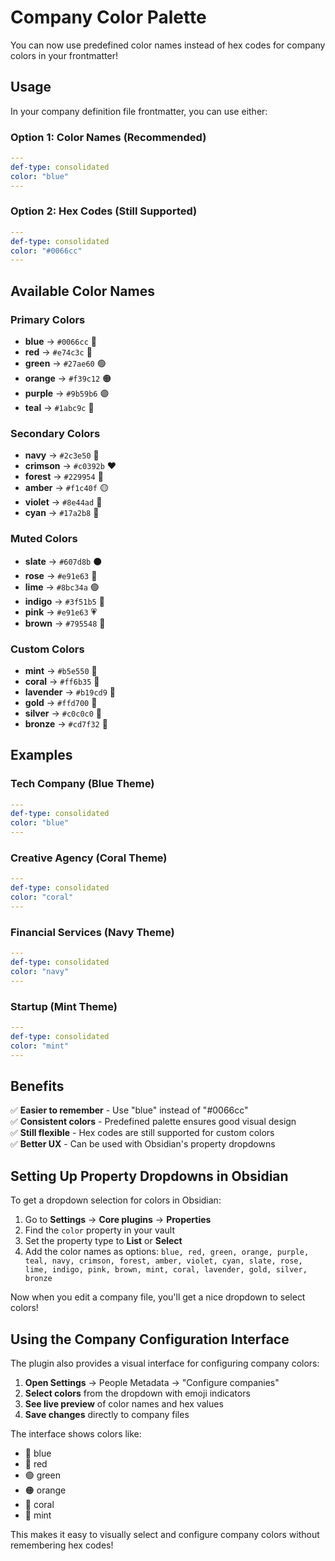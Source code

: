 # Company Color Palette

You can now use predefined color names instead of hex codes for company colors in your frontmatter!

## Usage

In your company definition file frontmatter, you can use either:

### Option 1: Color Names (Recommended)
```yaml
---
def-type: consolidated
color: "blue"
---
```

### Option 2: Hex Codes (Still Supported)
```yaml
---
def-type: consolidated
color: "#0066cc"
---
```

## Available Color Names

### Primary Colors
- **blue** → `#0066cc` 🔵
- **red** → `#e74c3c` 🔴
- **green** → `#27ae60` 🟢
- **orange** → `#f39c12` 🟠
- **purple** → `#9b59b6` 🟣
- **teal** → `#1abc9c` 🔷

### Secondary Colors
- **navy** → `#2c3e50` 🔹
- **crimson** → `#c0392b` ❤️
- **forest** → `#229954` 🌲
- **amber** → `#f1c40f` 🟡
- **violet** → `#8e44ad` 💜
- **cyan** → `#17a2b8` 🔵

### Muted Colors
- **slate** → `#607d8b` ⚫
- **rose** → `#e91e63` 🌹
- **lime** → `#8bc34a` 🟢
- **indigo** → `#3f51b5` 🔵
- **pink** → `#e91e63` 💗
- **brown** → `#795548` 🤎

### Custom Colors
- **mint** → `#b5e550` 🍃
- **coral** → `#ff6b35` 🪸
- **lavender** → `#b19cd9` 💜
- **gold** → `#ffd700` 🥇
- **silver** → `#c0c0c0` 🥈
- **bronze** → `#cd7f32` 🥉

## Examples

### Tech Company (Blue Theme)
```yaml
---
def-type: consolidated
color: "blue"
---
```

### Creative Agency (Coral Theme)
```yaml
---
def-type: consolidated
color: "coral"
---
```

### Financial Services (Navy Theme)
```yaml
---
def-type: consolidated
color: "navy"
---
```

### Startup (Mint Theme)
```yaml
---
def-type: consolidated
color: "mint"
---
```

## Benefits

✅ **Easier to remember** - Use "blue" instead of "#0066cc"  
✅ **Consistent colors** - Predefined palette ensures good visual design  
✅ **Still flexible** - Hex codes are still supported for custom colors  
✅ **Better UX** - Can be used with Obsidian's property dropdowns  

## Setting Up Property Dropdowns in Obsidian

To get a dropdown selection for colors in Obsidian:

1. Go to **Settings** → **Core plugins** → **Properties**
2. Find the `color` property in your vault
3. Set the property type to **List** or **Select**
4. Add the color names as options: `blue, red, green, orange, purple, teal, navy, crimson, forest, amber, violet, cyan, slate, rose, lime, indigo, pink, brown, mint, coral, lavender, gold, silver, bronze`

Now when you edit a company file, you'll get a nice dropdown to select colors!

## Using the Company Configuration Interface

The plugin also provides a visual interface for configuring company colors:

1. **Open Settings** → People Metadata → "Configure companies"
2. **Select colors** from the dropdown with emoji indicators
3. **See live preview** of color names and hex values
4. **Save changes** directly to company files

The interface shows colors like:
- 🔵 blue
- 🔴 red  
- 🟢 green
- 🟠 orange
- 🪸 coral
- 🍃 mint

This makes it easy to visually select and configure company colors without remembering hex codes!
